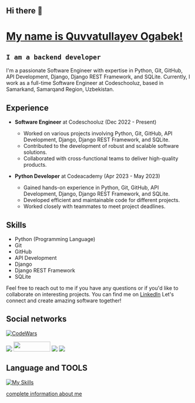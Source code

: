 ## Hi there 👋

# [My name is Quvvatullayev Ogabek!](quvvatullayev@gmail.com)
## `I am a backend developer`

I'm a passionate Software Engineer with expertise in Python, Git, GitHub, API Development, Django, Django REST Framework, and SQLite. Currently, I work as a full-time Software Engineer at Codeschooluz, based in Samarkand, Samarqand Region, Uzbekistan.

## Experience

- **Software Engineer** at Codeschooluz (Dec 2022 - Present)
  - Worked on various projects involving Python, Git, GitHub, API Development, Django, Django REST Framework, and SQLite.
  - Contributed to the development of robust and scalable software solutions.
  - Collaborated with cross-functional teams to deliver high-quality products.

- **Python Developer** at Codeacademy (Apr 2023 - May 2023)
  - Gained hands-on experience in Python, Git, GitHub, API Development, Django, Django REST Framework, and SQLite.
  - Developed efficient and maintainable code for different projects.
  - Worked closely with teammates to meet project deadlines.

## Skills

- Python (Programming Language)
- Git
- GitHub
- API Development
- Django
- Django REST Framework
- SQLite

Feel free to reach out to me if you have any questions or if you'd like to collaborate on interesting projects. You can find me on [LinkedIn](https://www.linkedin.com/in/og-abek-quvvatullayev-841282276/)
Let's connect and create amazing software together!


## Social networks

[![CodeWars](https://www.codewars.com/users/quvvatullayev/badges/large)]([https://www.codewars.com/users/quvvatullayev(https://www.codewars.com/users/quvvatullayev))

<a href="https://github.com/quvvatullayev"><img src="https://img.shields.io/badge/github-000?style=for-the-badge&logo=github&logoColor=white"/></a>
<a href="https://www.linkedin.com/in/og-abek-quvvatullayev-841282276"><img src="https://encrypted-tbn0.gstatic.com/images?q=tbn:ANd9GcT3d5CJcDBOv6A14d91vtEwf0do-p_skOwrjQ&usqp=CAU" style="width: 100px; height: 27px;"/></a>
<a href="https://t.me/quvvatullayev"><img src="https://img.shields.io/badge/Telegram-2CA5E0?style=for-the-badge&logo=telegram&logoColor=white"/></a>
<a href="https://www.codewars.com/users/quvvatullayev/"><img src="https://img.shields.io/badge/codewars-DD915F?style=for-the-badge&logo=codewars&logoColor=white"/></a>

## Language and TOOLS

[![My Skills](https://skillicons.dev/icons?i=py,bootstrap,django,sqlite,flask,github,git,linux,css,html,sass,vscode,md,powershell,postman)](https://skillicons.dev)

<a href="http://myabout.pythonanywhere.com/">complete information about me</a>
